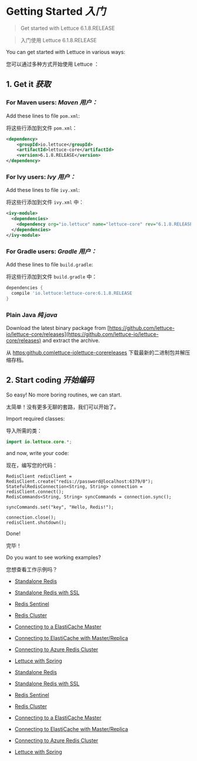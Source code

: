 # Getting Started _入门_


> Get started with Lettuce 6.1.8.RELEASE


> 入门使用 Lettuce 6.1.8.RELEASE


You can get started with Lettuce in various ways:


您可以通过多种方式开始使用 Lettuce ：


## 1. Get it _获取_


### For Maven users: _Maven 用户：_


Add these lines to file `pom.xml`:


将这些行添加到文件 `pom.xml`：


```xml
<dependency>
    <groupId>io.lettuce</groupId>
    <artifactId>lettuce-core</artifactId>
    <version>6.1.8.RELEASE</version>
</dependency>
```


### For Ivy users: _Ivy 用户：_


Add these lines to file `ivy.xml`:


将这些行添加到文件 `ivy.xml` 中：


```xml
<ivy-module>
  <dependencies>
    <dependency org="io.lettuce" name="lettuce-core" rev="6.1.8.RELEASE"/>
  </dependencies>
</ivy-module>
```


### For Gradle users: _Gradle 用户：_


Add these lines to file `build.gradle`:


将这些行添加到文件 `build.gradle` 中：


```gradle
dependencies {
  compile 'io.lettuce:lettuce-core:6.1.8.RELEASE
}
```


### Plain Java _纯 java_


Download the latest binary package from [https://github.com/lettuce-io/lettuce-core/releases](https://github.com/lettuce-io/lettuce-core/releases) and extract the archive.


从 [https:github.comlettuce-iolettuce-corereleases](https://github.com/lettuce-io/lettuce-core/releases) 下载最新的二进制包并解压缩存档。


## 2. Start coding _开始编码_


So easy! No more boring routines, we can start.


太简单！没有更多无聊的套路，我们可以开始了。


Import required classes:


导入所需的类：


```java
import io.lettuce.core.*;
```


and now, write your code:


现在，编写您的代码：


```text
RedisClient redisClient = RedisClient.create("redis://password@localhost:6379/0");
StatefulRedisConnection<String, String> connection = redisClient.connect();
RedisCommands<String, String> syncCommands = connection.sync();

syncCommands.set("key", "Hello, Redis!");

connection.close();
redisClient.shutdown();
```


Done!


完毕！


Do you want to see working examples?


您想查看工作示例吗？


* [Standalone Redis](https://github.com/lettuce-io/lettuce-core/blob/6.1.8.RELEASE/src/test/java/io/lettuce//ConnectToRedis.java)

* [Standalone Redis with SSL](https://github.com/lettuce-io/lettuce-core/blob/6.1.8.RELEASE/src/test/java/io/lettuce/examples/ConnectToRedisSSL.java)

* [Redis Sentinel](https://github.com/lettuce-io/lettuce-core/blob/6.1.8.RELEASE/src/test/java/io/lettuce/examples/ConnectToRedisUsingRedisSentinel.java)

* [Redis Cluster](https://github.com/lettuce-io/lettuce-core/blob/6.1.8.RELEASE/src/test/java/io/lettuce/examples/ConnectToRedisCluster.java)

* [Connecting to a ElastiCache Master](https://github.com/lettuce-io/lettuce-core/blob/6.1.8.RELEASE/src/test/java/io/lettuce/examples/ConnectToElastiCacheMaster.java)

* [Connecting to ElastiCache with Master/Replica](https://github.com/lettuce-io/lettuce-core/blob/6.1.8.RELEASE/src/test/java/io/lettuce/examples/ConnectToMasterSlaveUsingElastiCacheCluster.java)

* [Connecting to Azure Redis Cluster](https://github.com/lettuce-io/lettuce-core/blob/6.1.8.RELEASE/src/test/java/io/lettuce/examples//ConnectToRedisClusterSSL.java)

* [Lettuce with Spring](https://docs.spring.io/spring-data/redis/docs/current/reference/html/#redis:connectors:lettuce)


* [Standalone Redis](./../test/java/org/hui/middleware/lettuce/ConnectToRedisTest.java)

* [Standalone Redis with SSL]()

* [Redis Sentinel]()

* [Redis Cluster]()

* [Connecting to a ElastiCache Master]()

* [Connecting to ElastiCache with Master/Replica]()

* [Connecting to Azure Redis Cluster]()

* [Lettuce with Spring]()

